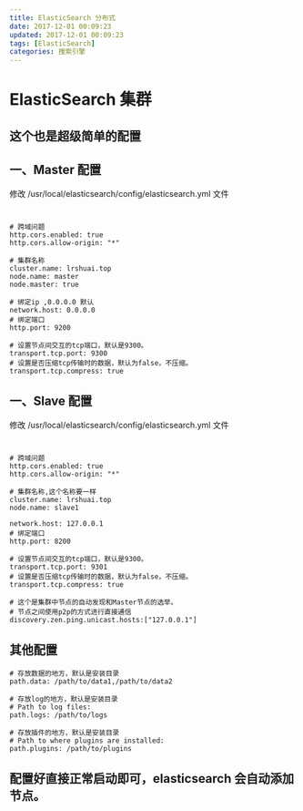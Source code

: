 ```yaml
---
title: ElasticSearch 分布式
date: 2017-12-01 00:09:23
updated: 2017-12-01 00:09:23
tags: [ElasticSearch]
categories: 搜索引擎
---
```

# ElasticSearch 集群
## 这个也是超级简单的配置

## 一、Master 配置
修改 /usr/local/elasticsearch/config/elasticsearch.yml 文件
#
```
# 跨域问题
http.cors.enabled: true
http.cors.allow-origin: "*"

# 集群名称
cluster.name: lrshuai.top
node.name: master
node.master: true

# 绑定ip ,0.0.0.0 默认
network.host: 0.0.0.0
# 绑定端口
http.port: 9200

# 设置节点间交互的tcp端口，默认是9300。
transport.tcp.port: 9300
# 设置是否压缩tcp传输时的数据，默认为false，不压缩。
transport.tcp.compress: true

```

## 一、Slave 配置
修改 /usr/local/elasticsearch/config/elasticsearch.yml 文件
#
```
# 跨域问题
http.cors.enabled: true
http.cors.allow-origin: "*"

# 集群名称,这个名称要一样
cluster.name: lrshuai.top
node.name: slave1

network.host: 127.0.0.1
# 绑定端口
http.port: 8200

# 设置节点间交互的tcp端口，默认是9300。
transport.tcp.port: 9301
# 设置是否压缩tcp传输时的数据，默认为false，不压缩。
transport.tcp.compress: true

# 这个是集群中节点的自动发现和Master节点的选举。
# 节点之间使用p2p的方式进行直接通信
discovery.zen.ping.unicast.hosts:["127.0.0.1"]
```

## 其他配置
```
# 存放数据的地方，默认是安装目录
path.data: /path/to/data1,/path/to/data2 

# 存放log的地方，默认是安装目录
# Path to log files:
path.logs: /path/to/logs

# 存放插件的地方，默认是安装目录
# Path to where plugins are installed:
path.plugins: /path/to/plugins
```
## 配置好直接正常启动即可，elasticsearch 会自动添加节点。